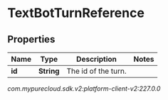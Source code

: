 # TextBotTurnReference


## Properties

| Name | Type | Description | Notes |
| ------------ | ------------- | ------------- | ------------- |
| **id** | **String** | The id of the turn. |  |




_com.mypurecloud.sdk.v2:platform-client-v2:227.0.0_
